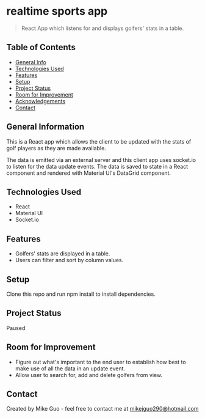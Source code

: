 # realtime sports app
> React App which listens for and displays golfers' stats in a table. 
## Table of Contents
* [General Info](#general-information)
* [Technologies Used](#technologies-used)
* [Features](#features)
* [Setup](#setup)
* [Project Status](#project-status)
* [Room for Improvement](#room-for-improvement)
* [Acknowledgements](#acknowledgements)
* [Contact](#contact)
<!-- * [License](#license) -->
## General Information

This is a React app which allows the client to be updated with the stats of golf players as they are made available.

The data is emitted via an external server and this client app uses socket.io to listen for the data update events. The data is saved to state in a React component and rendered with Material UI's DataGrid component. 

## Technologies Used
- React
- Material UI
- Socket.io
## Features
- Golfers' stats are displayed in a table. 
- Users can filter and sort by column values.
## Setup
Clone this repo and run npm install to install dependencies. 

## Project Status
Paused
## Room for Improvement
- Figure out what's important to the end user to establish how best to make use of all the data in an update event.
- Allow user to search for, add and delete golfers from view.
## Contact
Created by Mike Guo - feel free to contact me at mikejguo290@hotmail.com
